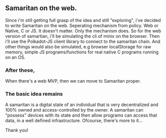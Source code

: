 ## Samaritan on the web.

Since i'm still getting full grasp of the idea and still "exploring", i've decided to write Samaritan on the web. Seperating mechanism from policy.
Web or Native, C or JS. It doesn't matter. Only the mechanism does. 
So for the web version of samartian, i'll be simulating the cli of minix on the browser. 
Then i'll use the Polkadot-JS client library to connect to the samaritan chain.
And other things would also be simulated, e.g browser localStorage for raw memory, simple JS programs/functions for real native C programs running on an OS.

### After these,
When there's a web MVP, then we can move to Samaritan proper.

### The basic idea remains
A samaritan is a digital state of an individual that is very decentralized and 100% owned and access-controlled by the owner. A samaritan can "possess" 
devices with its state and then allow programs can access that data, in a well defined infrastructure. 
Ofcourse, there's more to it...


Thank you!
